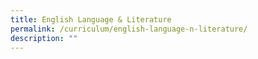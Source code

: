 ```yaml
---
title: English Language & Literature
permalink: /curriculum/english-language-n-literature/
description: ""
---
```

